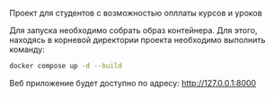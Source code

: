 Проект для студентов с возможностью опллаты курсов и уроков


Для запуска необходимо собрать образ контейнера. Для этого, находясь в корневой директории проекта
необходимо выполнить команду:

```bash
docker compose up -d --build
```

Веб приложение будет доступно по адресу: http://127.0.0.1:8000
